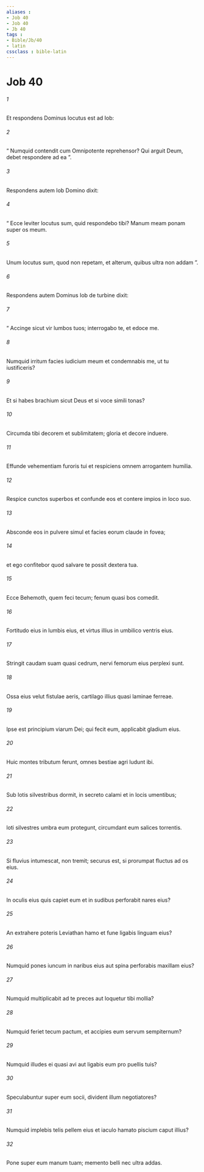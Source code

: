 ```yaml
---
aliases : 
- Job 40
- Job 40
- Jb 40
tags : 
- Bible/Jb/40
- latin
cssclass : bible-latin
---
```


# Job 40

###### 1
Et respondens Dominus locutus est ad Iob:
###### 2
“ Numquid contendit cum Omnipotente reprehensor? Qui arguit Deum, debet respondere ad ea ”.
###### 3
Respondens autem Iob Domino dixit:
###### 4
“ Ecce leviter locutus sum, quid respondebo tibi? Manum meam ponam super os meum.
###### 5
Unum locutus sum, quod non repetam, et alterum, quibus ultra non addam ”.
###### 6
Respondens autem Dominus Iob de turbine dixit:
###### 7
“ Accinge sicut vir lumbos tuos; interrogabo te, et edoce me.
###### 8
Numquid irritum facies iudicium meum et condemnabis me, ut tu iustificeris?
###### 9
Et si habes brachium sicut Deus et si voce simili tonas?
###### 10
Circumda tibi decorem et sublimitatem; gloria et decore induere.
###### 11
Effunde vehementiam furoris tui et respiciens omnem arrogantem humilia.
###### 12
Respice cunctos superbos et confunde eos et contere impios in loco suo.
###### 13
Absconde eos in pulvere simul et facies eorum claude in fovea;
###### 14
et ego confitebor quod salvare te possit dextera tua.
###### 15
Ecce Behemoth, quem feci tecum; fenum quasi bos comedit.
###### 16
Fortitudo eius in lumbis eius, et virtus illius in umbilico ventris eius.
###### 17
Stringit caudam suam quasi cedrum, nervi femorum eius perplexi sunt.
###### 18
Ossa eius velut fistulae aeris, cartilago illius quasi laminae ferreae.
###### 19
Ipse est principium viarum Dei; qui fecit eum, applicabit gladium eius.
###### 20
Huic montes tributum ferunt, omnes bestiae agri ludunt ibi.
###### 21
Sub lotis silvestribus dormit, in secreto calami et in locis umentibus;
###### 22
loti silvestres umbra eum protegunt, circumdant eum salices torrentis.
###### 23
Si fluvius intumescat, non tremit; securus est, si prorumpat fluctus ad os eius.
###### 24
In oculis eius quis capiet eum et in sudibus perforabit nares eius?
###### 25
An extrahere poteris Leviathan hamo et fune ligabis linguam eius?
###### 26
Numquid pones iuncum in naribus eius aut spina perforabis maxillam eius? 
###### 27
Numquid multiplicabit ad te preces aut loquetur tibi mollia?
###### 28
Numquid feriet tecum pactum, et accipies eum servum sempiternum?
###### 29
Numquid illudes ei quasi avi aut ligabis eum pro puellis tuis?
###### 30
Speculabuntur super eum socii, divident illum negotiatores?
###### 31
Numquid implebis telis pellem eius et iaculo hamato piscium caput illius?
###### 32
Pone super eum manum tuam; memento belli nec ultra addas.
